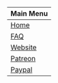 Main Menu | 
------------ | 
[Home](https://github.com/the-expanse/SideQuest/wiki) | 
[FAQ](https://github.com/the-expanse/SideQuest/wiki) | 
[Website](https://github.com/the-expanse/SideQuest/wiki) | 
[Patreon](https://github.com/the-expanse/SideQuest/wiki) | 
[Paypal](https://github.com/the-expanse/SideQuest/wiki) | 
